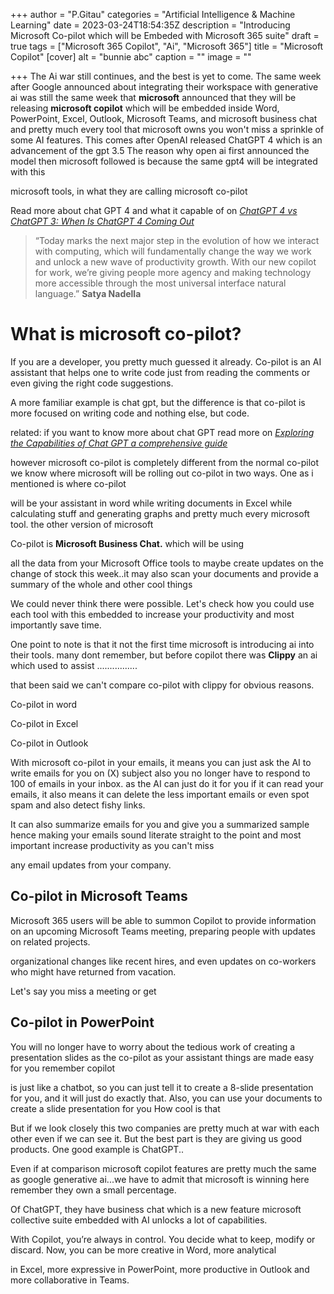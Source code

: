 +++
author = "P.Gitau"
categories = "Artificial Intelligence & Machine Learning"
date = 2023-03-24T18:54:35Z
description = "Introducing Microsoft Co-pilot which will be Embeded with Microsoft 365 suite"
draft = true
tags = ["Microsoft 365 Copilot", "Ai", "Microsoft 365"]
title = "Microsoft Copilot"
[cover]
alt = "bunnie abc"
caption = ""
image = ""

+++
The Ai war still continues, and the best is yet to come. The same week after Google announced about integrating their workspace with generative ai was still the same week that **microsoft** announced that they will be releasing **microsoft copilot** which will be embedded inside  Word, PowerPoint, Excel, Outlook, Microsoft Teams, and microsoft business chat and pretty much every tool that microsoft owns you won't miss a sprinkle of some AI features. This comes after OpenAI released ChatGPT 4 which is an advancement of the gpt 3.5 The reason why open ai first announced the model then microsoft followed is because the same gpt4 will be integrated with this

microsoft tools, in what they are calling microsoft co-pilot

Read more about chat GPT 4 and what it capable of on [_ChatGPT 4 vs ChatGPT 3: When Is ChatGPT 4 Coming Out_](https://www.blog.bunnieabc.com/posts/chatgpt-4-vs-chatgpt-3-when-is-chatgpt-4-coming-out/)

> “Today marks the next major step in the evolution of how we interact with computing, which will fundamentally change the way we work and unlock a new wave of productivity growth. With our new copilot for work, we’re giving people more agency and making technology more accessible through the most universal interface natural language.” **Satya Nadella**

# What is microsoft co-pilot?

If you are a developer, you pretty much guessed it already. Co-pilot is an AI assistant that helps one to write code just from reading the comments or even giving the right code suggestions.

A more familiar example is chat gpt, but the difference is that co-pilot is more focused on writing code and nothing else, but code.

related: if you want to know more about chat GPT read more on [_Exploring the Capabilities of Chat GPT a comprehensive guide_](https://www.blog.bunnieabc.com/posts/what-is-chat-gpt-and-why-you-need-it/)

however microsoft co-pilot is completely different from the normal co-pilot we know where microsoft will be rolling out co-pilot in two ways. One as i mentioned is where co-pilot

will be your assistant in word while writing documents in Excel while calculating stuff and generating graphs and pretty much every microsoft tool. the other version of microsoft

Co-pilot is **Microsoft Business Chat.** which will be using

all the data from your Microsoft Office tools to maybe create updates on the change of stock this week..it may also scan your documents and provide a summary of the whole and other cool things

We could never think there were possible. Let's check how you could use each tool with this embedded to increase your productivity and most importantly save time.

One point to note is that it not the first time microsoft is introducing ai into their tools. many dont remember, but before copilot there was **Clippy** an ai which used to assist ................

that been said we can't compare co-pilot with clippy for obvious reasons.

Co-pilot in word

Co-pilot in Excel

Co-pilot in Outlook

With microsoft co-pilot in your emails, it means you can just ask the AI to write emails for you on (X) subject also you no longer have to respond to 100 of emails in your inbox. as the AI can just do it for you if it can read your emails, it also means it can delete the less important emails or even spot spam and also detect fishy links.

It can also summarize emails for you and give you a summarized sample hence making your emails sound literate straight to the point and most important increase productivity as you can't miss

any email updates from your company.

## **Co-pilot in Microsoft Teams**

Microsoft 365 users will be able to summon Copilot to provide information on an upcoming Microsoft Teams meeting, preparing people with updates on related projects.

organizational changes like recent hires, and even updates on co-workers who might have returned from vacation.

Let's say you miss a meeting or get

## Co-pilot in PowerPoint

You will no longer have to worry about the tedious work of creating a presentation slides as the co-pilot as your assistant things are made easy for you remember copilot

is just like a chatbot, so you can just tell it to create a 8-slide presentation for you, and it will just do exactly that. Also, you can use your documents to create a slide presentation for you How cool is that

But if we look closely this two companies are pretty much at war with each other even if we can see it. But the best part is they are giving us good products. One good example is ChatGPT..

Even if at comparison microsoft copilot features are pretty much the same as google generative ai...we have to admit that microsoft is winning here remember they own a small percentage.

Of ChatGPT, they have business chat which is a new feature microsoft collective suite embedded with AI unlocks a lot of capabilities.

With Copilot, you’re always in control. You decide what to keep, modify or discard. Now, you can be more creative in Word, more analytical

in Excel, more expressive in PowerPoint, more productive in Outlook and more collaborative in Teams.